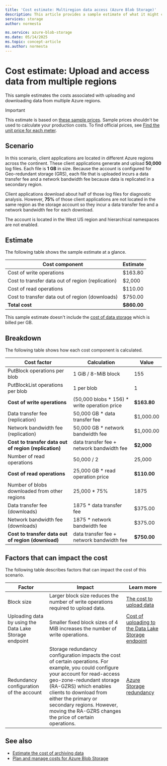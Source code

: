 ```yaml
---
title: 'Cost estimate: Multiregion data access (Azure Blob Storage)' 
description: This article provides a sample estimate of what it might cost to ingest and access data in Azure Blob Storage from multiple Azure regions. 
services: storage
author: normesta

ms.service: azure-blob-storage
ms.date: 05/14/2025
ms.topic: concept-article
ms.author: normesta
---
```


# Cost estimate: Upload and access data from multiple regions 

This sample estimates the costs associated with uploading and downloading data from multiple Azure regions.

> [!IMPORTANT]
> This estimate is based on [these sample prices](blob-storage-estimate-costs.md#sample-prices). Sample prices shouldn't be used to calculate your production costs. To find official prices, see [Find the unit price for each meter](../common/storage-plan-manage-costs.md#find-the-unit-price-for-each-meter).

## Scenario

In this scenario, client applications are located in different Azure regions across the continent. These client applications generate and upload **50,000** log files. Each file is **1 GB** in size. Because the account is configured for Geo-redundant storage (GRS), each file that is uploaded incurs a data transfer fee and a network bandwidth fee because data is replicated in a secondary region. 

Client applications download about half of those log files for diagnostic analysis. However, **75%** of those client applications are not located in the same region as the storage account so they incur a data transfer fee and a network bandwidth fee for each download. 

The account is located in the West US region and hierarchical namespaces are not enabled.

## Estimate

The following table shows the sample estimate at a glance. 

| Cost component                                    | Estimate    |
|---------------------------------------------------|-------------|
| Cost of write operations                          | $163.80     |
| Cost to transfer data out of region (replication) | $2,000      |
| Cost of read operations                           | $110.00     |
| Cost to transfer data out of region (downloads)   | $750.00     |
| **Total cost**                                    | **$860.00** |

This sample estimate doesn't include the [cost of data storage](blob-storage-estimate-costs.md#the-cost-to-store-data) which is billed per GB.

## Breakdown

The following table shows how each cost component is calculated.

| Cost factor                                           | Calculation                                  | Value       |
|-------------------------------------------------------|----------------------------------------------|-------------|
| PutBlock operations per blob                          | 1 GiB / 8-MiB block                          | 155         |
| PutBlockList operations per blob                      | 1 per blob                                   | 1           |
| **Cost of write operations**                          | (50,000 blobs * 156) * write operation price | **$163.80** |
| Data transfer fee (replication)                       | 50,000 GB * data transfer fee                | $1,000.00   |
| Network bandwidth fee (replication)                   | 50,000 GB * network bandwidth fee            | $1,000.00   |
| **Cost to transfer data out of region (replication)** | data transfer fee + network bandwidth fee    | **$2,000**  |
| Number of read operations                             | 50,000 / 2                                   | 25,000      |
| **Cost of read operations**                           | 25,000 GB * read operation price             | **$110.00** |
| Number of blobs downloaded from other regions         | 25,000 * 75%                                 | 1875        |
| Data transfer fee (downloads)                         | 1875 * data transfer fee                     | $375.00     |
| Network bandwidth fee (downloads)                     | 1875 * network bandwidth fee                 | $375.00     |
| **Cost to transfer data out of region (download)**    | data transfer fee + network bandwidth fee    | **$750.00** |

## Factors that can impact the cost

The following table describes factors that can impact the cost of this scenario. 

| Factor | Impact | Learn more |
|---|---|----|
| Block size    | Larger block size reduces the number of write operations required to upload data. | [The cost to upload data](blob-storage-estimate-costs.md) |
| Uploading data by using the Data Lake Storage endpoint | Smaller fixed block sizes of 4 MiB increases the number of write operations. | [Cost of uploading to the Data Lake Storage endpoint](azcopy-cost-estimation.md#cost-of-uploading-to-the-data-lake-storage-endpoint) |
| Redundancy configuration of the account | Storage redundancy configuration impacts the cost of certain operations. For example, you could configure your account for read-access geo-zone-redundant storage (RA-GZRS) which enables clients to download from either the primary or secondary regions. However, moving the RA-GZRS changes the price of certain operations. | [Azure Storage redundancy](../common/storage-redundancy.md) | 

## See also

- [Estimate the cost of archiving data](archive-cost-estimation.md)
- [Plan and manage costs for Azure Blob Storage](../common/storage-plan-manage-costs.md)
